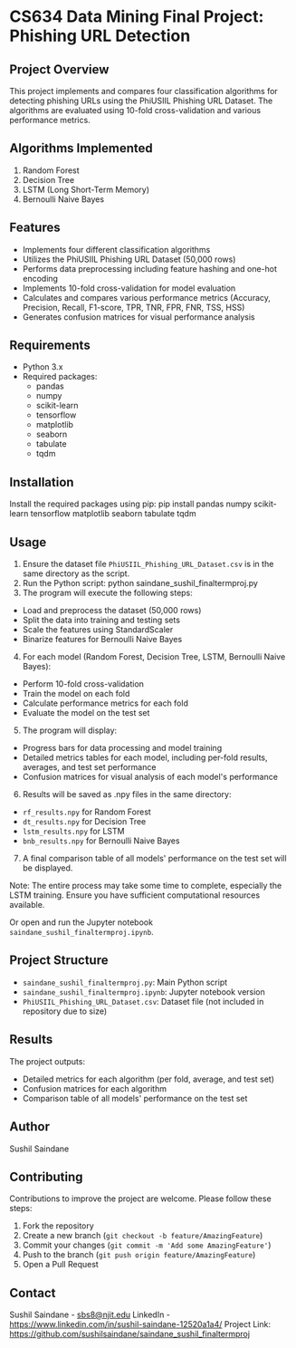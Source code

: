 # CS634 Data Mining Final Project: Phishing URL Detection

## Project Overview

This project implements and compares four classification algorithms for detecting phishing URLs using the PhiUSIIL Phishing URL Dataset. The algorithms are evaluated using 10-fold cross-validation and various performance metrics.

## Algorithms Implemented

1. Random Forest
2. Decision Tree
3. LSTM (Long Short-Term Memory)
4. Bernoulli Naive Bayes

## Features

- Implements four different classification algorithms
- Utilizes the PhiUSIIL Phishing URL Dataset (50,000 rows)
- Performs data preprocessing including feature hashing and one-hot encoding
- Implements 10-fold cross-validation for model evaluation
- Calculates and compares various performance metrics (Accuracy, Precision, Recall, F1-score, TPR, TNR, FPR, FNR, TSS, HSS)
- Generates confusion matrices for visual performance analysis

## Requirements

- Python 3.x
- Required packages:
  - pandas
  - numpy
  - scikit-learn
  - tensorflow
  - matplotlib
  - seaborn
  - tabulate
  - tqdm

## Installation

Install the required packages using pip: 
pip install pandas numpy scikit-learn tensorflow matplotlib seaborn tabulate tqdm

## Usage

1. Ensure the dataset file `PhiUSIIL_Phishing_URL_Dataset.csv` is in the same directory as the script.
2. Run the Python script:
   python saindane_sushil_finaltermproj.py
3. The program will execute the following steps:
  - Load and preprocess the dataset (50,000 rows)
  - Split the data into training and testing sets
  - Scale the features using StandardScaler
  - Binarize features for Bernoulli Naive Bayes
4. For each model (Random Forest, Decision Tree, LSTM, Bernoulli Naive Bayes):
  - Perform 10-fold cross-validation
  - Train the model on each fold
  - Calculate performance metrics for each fold
  - Evaluate the model on the test set
5. The program will display:
  - Progress bars for data processing and model training
  - Detailed metrics tables for each model, including per-fold results, averages, and test set performance
  - Confusion matrices for visual analysis of each model's performance
6. Results will be saved as .npy files in the same directory:
  - `rf_results.npy` for Random Forest
  - `dt_results.npy` for Decision Tree
  - `lstm_results.npy` for LSTM
  - `bnb_results.npy` for Bernoulli Naive Bayes
7. A final comparison table of all models' performance on the test set will be displayed.

Note: The entire process may take some time to complete, especially the LSTM training. Ensure you have sufficient computational resources available.

Or open and run the Jupyter notebook `saindane_sushil_finaltermproj.ipynb`.

## Project Structure

- `saindane_sushil_finaltermproj.py`: Main Python script
- `saindane_sushil_finaltermproj.ipynb`: Jupyter notebook version
- `PhiUSIIL_Phishing_URL_Dataset.csv`: Dataset file (not included in repository due to size)

## Results

The project outputs:
- Detailed metrics for each algorithm (per fold, average, and test set)
- Confusion matrices for each algorithm
- Comparison table of all models' performance on the test set

## Author

Sushil Saindane

## Contributing

Contributions to improve the project are welcome. Please follow these steps:

1. Fork the repository
2. Create a new branch (`git checkout -b feature/AmazingFeature`)
3. Commit your changes (`git commit -m 'Add some AmazingFeature'`)
4. Push to the branch (`git push origin feature/AmazingFeature`)
5. Open a Pull Request

## Contact

Sushil Saindane - sbs8@njit.edu
LinkedIn - https://www.linkedin.com/in/sushil-saindane-12520a1a4/
Project Link: https://github.com/sushilsaindane/saindane_sushil_finaltermproj



